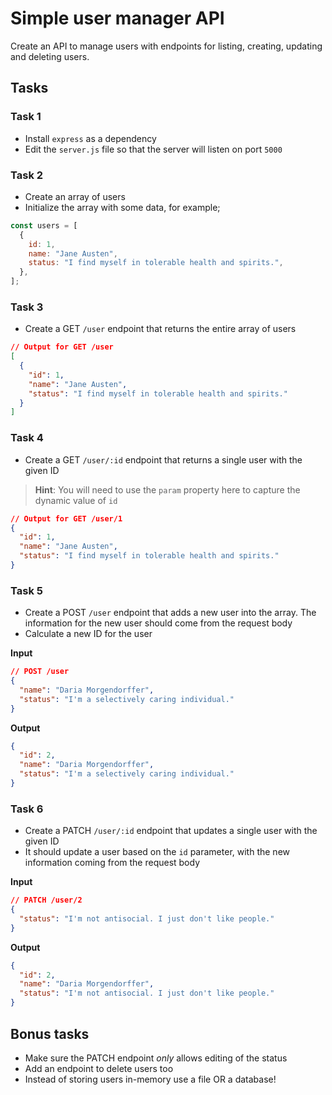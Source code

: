 # Simple user manager API

Create an API to manage users with endpoints for listing, creating, updating and deleting users.

## Tasks

### Task 1

- Install `express` as a dependency
- Edit the `server.js` file so that the server will listen on port `5000`

### Task 2

- Create an array of users
- Initialize the array with some data, for example;

```js
const users = [
  {
    id: 1,
    name: "Jane Austen",
    status: "I find myself in tolerable health and spirits.",
  },
];
```

### Task 3

- Create a GET `/user` endpoint that returns the entire array of users

```json
// Output for GET /user
[
  {
    "id": 1,
    "name": "Jane Austen",
    "status": "I find myself in tolerable health and spirits."
  }
]
```

### Task 4

- Create a GET `/user/:id` endpoint that returns a single user with the given ID

> **Hint**: You will need to use the `param` property here to capture the dynamic value of `id`

```json
// Output for GET /user/1
{
  "id": 1,
  "name": "Jane Austen",
  "status": "I find myself in tolerable health and spirits."
}
```

### Task 5

- Create a POST `/user` endpoint that adds a new user into the array. The information for the new user should come from the request body
- Calculate a new ID for the user

**Input**

```json
// POST /user
{
  "name": "Daria Morgendorffer",
  "status": "I'm a selectively caring individual."
}
```

**Output**

```json
{
  "id": 2,
  "name": "Daria Morgendorffer",
  "status": "I'm a selectively caring individual."
}
```

### Task 6

- Create a PATCH `/user/:id` endpoint that updates a single user with the given ID
- It should update a user based on the `id` parameter, with the new information coming from the request body

**Input**

```json
// PATCH /user/2
{
  "status": "I'm not antisocial. I just don't like people."
}
```

**Output**

```json
{
  "id": 2,
  "name": "Daria Morgendorffer",
  "status": "I'm not antisocial. I just don't like people."
}
```

## Bonus tasks

- Make sure the PATCH endpoint _only_ allows editing of the status
- Add an endpoint to delete users too
- Instead of storing users in-memory use a file OR a database!
